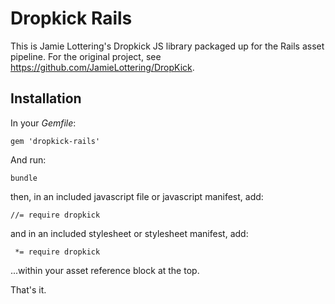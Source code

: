 # Dropkick Rails

This is Jamie Lottering's Dropkick JS library packaged up for the Rails asset pipeline. For the original project, see https://github.com/JamieLottering/DropKick.

Installation
------------

In your <em>Gemfile</em>:

    gem 'dropkick-rails'

And run:

    bundle


then, in an included javascript file or javascript manifest, add:

    //= require dropkick

and in an included stylesheet or stylesheet manifest, add:

     *= require dropkick

...within your asset reference block at the top.

That's it.
